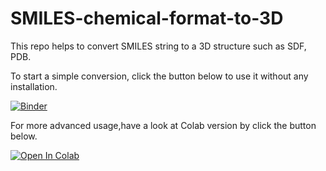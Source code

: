 # SMILES-chemical-format-to-3D

This repo helps to convert SMILES string to a 3D structure such as SDF, PDB. 

To start a simple conversion, click the button below to use it without any installation.


[![Binder](https://mybinder.org/badge_logo.svg)](https://mybinder.org/v2/gh/quantaosun/smiles2sdf/HEAD?labpath=Obabel_Convert_File_Format_on_Binder.ipynb)

For more advanced usage,have a look at Colab version by click the button below.

[![Open In Colab](https://colab.research.google.com/assets/colab-badge.svg)](https://colab.research.google.com/github/quantaosun/SMILES-chemical-format-to-3D/blob/main/ObabelConvertFileFormat.ipynb)







